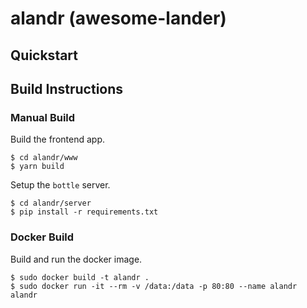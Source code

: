 # alandr (awesome-lander)

## Quickstart

## Build Instructions

### Manual Build

Build the frontend app.
```
$ cd alandr/www
$ yarn build
```

Setup the `bottle` server.
```
$ cd alandr/server
$ pip install -r requirements.txt
```

### Docker Build

Build and run the docker image.
```
$ sudo docker build -t alandr .
$ sudo docker run -it --rm -v /data:/data -p 80:80 --name alandr alandr
```
